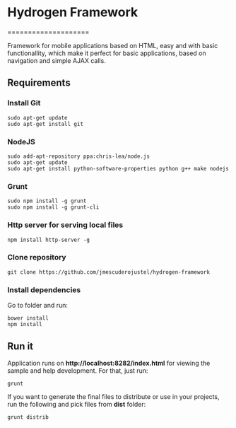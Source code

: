 # Hydrogen Framework
====================

Framework for mobile applications based on HTML, easy and with basic functionallity, which make it perfect for basic applications, based on navigation and simple AJAX calls.

## Requirements

### Install Git

    sudo apt-get update
    sudo apt-get install git

### NodeJS

    sudo add-apt-repository ppa:chris-lea/node.js
    sudo apt-get update
    sudo apt-get install python-software-properties python g++ make nodejs
    
### Grunt

    sudo npm install -g grunt
    sudo npm install -g grunt-cli
    
### Http server for serving local files

    npm install http-server -g
    
### Clone repository

    git clone https://github.com/jmescuderojustel/hydrogen-framework
    
### Install dependencies
    
Go to folder and run:
    
    bower install
    npm install
    
## Run it

Application runs on **http://localhost:8282/index.html** for viewing the sample and help development. For that, just run:

    grunt
    
If you want to generate the final files to distribute or use in your projects, run the following and pick files from **dist** folder:

    grunt distrib
